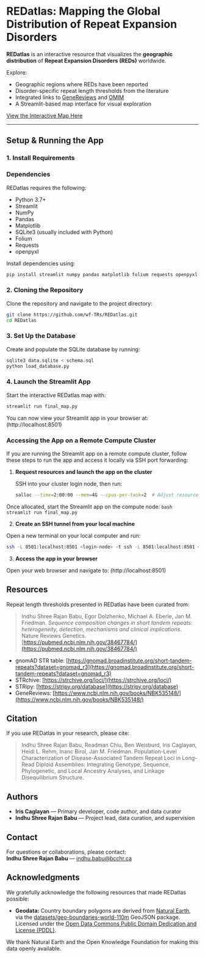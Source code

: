 # REDatlas: Mapping the Global Distribution of Repeat Expansion Disorders

**REDatlas** is an interactive resource that visualizes the **geographic distribution** of **Repeat Expansion Disorders (REDs)** worldwide.

Explore:
- Geographic regions where REDs have been reported
- Disorder-specific repeat length thresholds from the literature
- Integrated links to [GeneReviews](https://www.ncbi.nlm.nih.gov/books/NBK1116/) and [OMIM](https://www.omim.org/)
- A Streamlit-based map interface for visual exploration

[View the Interactive Map Here](https://map-url.com)

---

## Setup & Running the App

### 1. Install Requirements

### Dependencies

REDatlas requires the following:

- Python 3.7+
- Streamlit
- NumPy
- Pandas
- Matplotlib
- SQLite3 (usually included with Python)
- Folium
- Requests
- openpyxl

Install dependencies using:

```bash
pip install streamlit numpy pandas matplotlib folium requests openpyxl
```


### 2. Cloning the Repository

Clone the repository and navigate to the project directory:

```bash
git clone https://github.com/wf-TRs/REDatlas.git
cd REDatlas
```

### 3. Set Up the Database

Create and populate the SQLite database by running:

```bash
sqlite3 data.sqlite < schema.sql
python load_database.py
```

### 4. Launch the Streamlit App

Start the interactive REDatlas map with:

```bash
streamlit run final_map.py
```

You can now view your Streamlit app in your browser at: (http://localhost:8501)

### Accessing the App on a Remote Compute Cluster

If you are running the Streamlit app on a remote compute cluster, follow these steps to run the app and access it locally via SSH port forwarding:

1. **Request resources and launch the app on the cluster**

   SSH into your cluster login node, then run:

   ```bash
   salloc --time=2:00:00 --mem=4G --cpus-per-task=2  # Adjust resource request as needed
   ```
   
 Once allocated, start the Streamlit app on the compute node:
    ```bash
    streamlit run final_map.py
    ```
    
2. **Create an SSH tunnel from your local machine**

Open a new terminal on your local computer and run:

```bash
ssh -L 8501:localhost:8501 <login-node> -t ssh -L 8501:localhost:8501 <compute-node>
```

3. **Access the app in your browser**

Open your web browser and navigate to: (http://localhost:8501)


## Resources

Repeat length thresholds presented in REDatlas have been curated from:

> Indhu Shree Rajan Babu, Egor Dolzhenko, Michael A. Eberle, Jan M. Friedman. *Sequence composition changes in short tandem repeats: heterogeneity, detection, mechanisms and clinical implications*. Nature Reviews Genetics.  
> [https://pubmed.ncbi.nlm.nih.gov/38467784/](https://pubmed.ncbi.nlm.nih.gov/38467784/)

- gnomAD STR table: [https://gnomad.broadinstitute.org/short-tandem-repeats?dataset=gnomad_r3](https://gnomad.broadinstitute.org/short-tandem-repeats?dataset=gnomad_r3)
- STRchive: [https://strchive.org/loci/](https://strchive.org/loci/)
- STRipy: [https://stripy.org/database](https://stripy.org/database)
- GeneReviews: [https://www.ncbi.nlm.nih.gov/books/NBK535148/](https://www.ncbi.nlm.nih.gov/books/NBK535148/)


## Citation

If you use REDatlas in your research, please cite:

> Indhu Shree Rajan Babu, Readman Chiu, Ben Weisburd, Iris Caglayan, Heidi L. Rehm, Inanc Birol, Jan M. Friedman. Population-Level Characterization of Disease-Associated Tandem Repeat Loci in Long-Read Diploid Assemblies: Integrating Genotype, Sequence, Phylogenetic, and Local Ancestry Analyses, and Linkage Disequilibrium Structure.


## Authors

- **Iris Caglayan** — Primary developer, code author, and data curator
- **Indhu Shree Rajan Babu** — Project lead, data curation, and supervision


## Contact

For questions or collaborations, please contact:  
**Indhu Shree Rajan Babu** — [indhu.babu@bcchr.ca](mailto:indhu.babu@bcchr.ca)


## Acknowledgments

We gratefully acknowledge the following resources that made REDatlas possible:

- **Geodata:** Country boundary polygons are derived from [Natural Earth](https://www.naturalearthdata.com/), via the [datasets/geo-boundaries-world-110m](https://github.com/datasets/geo-boundaries-world-110m) GeoJSON package.  
  Licensed under the [Open Data Commons Public Domain Dedication and License (PDDL)](https://opendatacommons.org/licenses/pddl/).

We thank Natural Earth and the Open Knowledge Foundation for making this data openly available.
